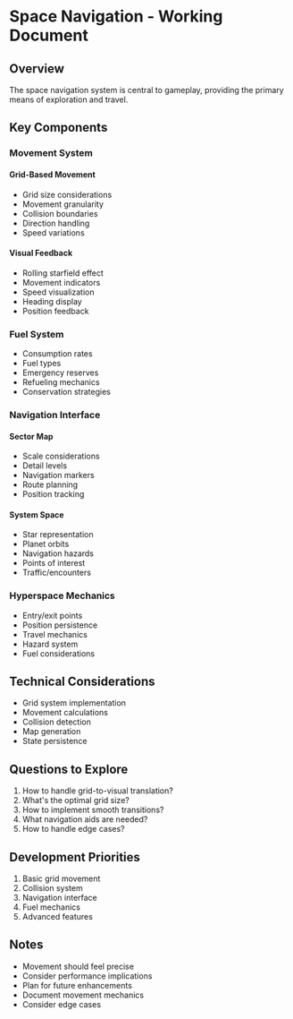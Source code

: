 # Space Navigation - Working Document

## Overview
The space navigation system is central to gameplay, providing the primary means of exploration and travel.

## Key Components

### Movement System
#### Grid-Based Movement
- Grid size considerations
- Movement granularity
- Collision boundaries
- Direction handling
- Speed variations

#### Visual Feedback
- Rolling starfield effect
- Movement indicators
- Speed visualization
- Heading display
- Position feedback

### Fuel System
- Consumption rates
- Fuel types
- Emergency reserves
- Refueling mechanics
- Conservation strategies

### Navigation Interface
#### Sector Map
- Scale considerations
- Detail levels
- Navigation markers
- Route planning
- Position tracking

#### System Space
- Star representation
- Planet orbits
- Navigation hazards
- Points of interest
- Traffic/encounters

### Hyperspace Mechanics
- Entry/exit points
- Position persistence
- Travel mechanics
- Hazard system
- Fuel considerations

## Technical Considerations
- Grid system implementation
- Movement calculations
- Collision detection
- Map generation
- State persistence

## Questions to Explore
1. How to handle grid-to-visual translation?
2. What's the optimal grid size?
3. How to implement smooth transitions?
4. What navigation aids are needed?
5. How to handle edge cases?

## Development Priorities
1. Basic grid movement
2. Collision system
3. Navigation interface
4. Fuel mechanics
5. Advanced features

## Notes
- Movement should feel precise
- Consider performance implications
- Plan for future enhancements
- Document movement mechanics
- Consider edge cases